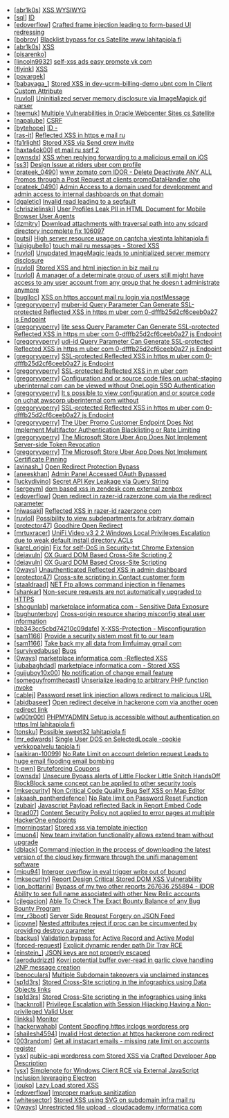 * [[abr1k0s](https://hackerone.com/abr1k0s)] [         XSS                               WYSIWYG](https://hackerone.com/reports/274112)
* [[sql](https://hackerone.com/sql)] [                                          ID           ](https://hackerone.com/reports/270119)
* [[edoverflow](https://hackerone.com/edoverflow)] [Crafted frame injection leading to form-based UI redressing ](https://hackerone.com/reports/291683)
* [[bobrov](https://hackerone.com/bobrov)] [Blacklist bypass for cs Satellite www lahitapiola fi ](https://hackerone.com/reports/198718)
* [[abr1k0s](https://hackerone.com/abr1k0s)] [         XSS                                  ](https://hackerone.com/reports/273960)
* [[pisarenko](https://hackerone.com/pisarenko)] [                                  ](https://hackerone.com/reports/261764)
* [[lincoln9932](https://hackerone.com/lincoln9932)] [self-xss ads easy promote vk com](https://hackerone.com/reports/293581)
* [[flyink](https://hackerone.com/flyink)] [XSS                                           ](https://hackerone.com/reports/292997)
* [[povargek](https://hackerone.com/povargek)] [                                                                             ](https://hackerone.com/reports/207062)
* [[babayaga_](https://hackerone.com/babayaga_)] [Stored XSS in dev-ucrm-billing-demo ubnt com In Client Custom Attribute ](https://hackerone.com/reports/275515)
* [[ruvlol](https://hackerone.com/ruvlol)] [Uninitialized server memory disclosure via ImageMagick gif parser](https://hackerone.com/reports/284155)
* [[teemuk](https://hackerone.com/teemuk)] [Multiple Vulnerabilities in Oracle Webcenter Sites  cs Satellite ](https://hackerone.com/reports/199082)
* [[napalube](https://hackerone.com/napalube)] [CSRF                                            ](https://hackerone.com/reports/232653)
* [[bytehope](https://hackerone.com/bytehope)] [              ID                                               -         ](https://hackerone.com/reports/255510)
* [[ras-it](https://hackerone.com/ras-it)] [Reflected XSS in https  e mail ru ](https://hackerone.com/reports/258317)
* [[fa1rlight](https://hackerone.com/fa1rlight)] [Stored XSS via Send crew invite](https://hackerone.com/reports/272997)
* [[haxta4ok00](https://hackerone.com/haxta4ok00)] [ et mail ru ssrf 2](https://hackerone.com/reports/258237)
* [[pwnsdx](https://hackerone.com/pwnsdx)] [XSS when replying  forwarding to a malicious email on iOS](https://hackerone.com/reports/264177)
* [[ss3](https://hackerone.com/ss3)] [Design Issue at riders uber com profile](https://hackerone.com/reports/298888)
* [[prateek_0490](https://hackerone.com/prateek_0490)] [ www zomato com IDOR - Delete Deactivate ANY ALL Promos through a Post Request at  clients promoDataHandler php ](https://hackerone.com/reports/264754)
* [[prateek_0490](https://hackerone.com/prateek_0490)] [Admin Access to a domain used for development and admin access to internal dashboards on that domain](https://hackerone.com/reports/271407)
* [[dgaletic](https://hackerone.com/dgaletic)] [Invalid read leading to a segfault](https://hackerone.com/reports/295680)
* [[chriszielinski](https://hackerone.com/chriszielinski)] [User Profiles Leak PII in HTML Document for Mobile Browser User Agents](https://hackerone.com/reports/288596)
* [[dzmitry](https://hackerone.com/dzmitry)] [Download attachments with traversal path into any sdcard directory incomplete fix 106097 ](https://hackerone.com/reports/284346)
* [[putsi](https://hackerone.com/putsi)] [High server resource usage on captcha viestinta lahitapiola fi ](https://hackerone.com/reports/280748)
* [[luigigubello](https://hackerone.com/luigigubello)] [touch mail ru messages - Stored XSS](https://hackerone.com/reports/275274)
* [[ruvlol](https://hackerone.com/ruvlol)] [Unupdated ImageMagic leads to uninitialized server memory disclosure ](https://hackerone.com/reports/274594)
* [[ruvlol](https://hackerone.com/ruvlol)] [Stored XSS and html injection in biz mail ru](https://hackerone.com/reports/267783)
* [[ruvlol](https://hackerone.com/ruvlol)] [A manager of a determinate group of users still might have access to any user account from any group that he doesn t administrate anymore ](https://hackerone.com/reports/268228)
* [[buglloc](https://hackerone.com/buglloc)] [XSS on https  account mail ru login via postMessage](https://hackerone.com/reports/269349)
* [[gregoryvperry](https://hackerone.com/gregoryvperry)] [muber-id Query Parameter Can Generate SSL-protected Reflected XSS in https  m uber com 0-dfffb25d2cf6ceeb0a27 js Endpoint](https://hackerone.com/reports/300102)
* [[gregoryvperry](https://hackerone.com/gregoryvperry)] [lite sess Query Parameter Can Generate SSL-protected Reflected XSS in https  m uber com 0-dfffb25d2cf6ceeb0a27 js Endpoint](https://hackerone.com/reports/300101)
* [[gregoryvperry](https://hackerone.com/gregoryvperry)] [udi-id Query Parameter Can Generate SSL-protected Reflected XSS in https  m uber com 0-dfffb25d2cf6ceeb0a27 js Endpoint](https://hackerone.com/reports/300103)
* [[gregoryvperry](https://hackerone.com/gregoryvperry)] [SSL-protected Reflected XSS in https  m uber com 0-dfffb25d2cf6ceeb0a27 js Endpoint](https://hackerone.com/reports/300081)
* [[gregoryvperry](https://hackerone.com/gregoryvperry)] [SSL-protected Reflected XSS in m uber com](https://hackerone.com/reports/296701)
* [[gregoryvperry](https://hackerone.com/gregoryvperry)] [Configuration and or source code files on uchat-staging uberinternal com can be viewed without OneLogin SSO Authentication ](https://hackerone.com/reports/298990)
* [[gregoryvperry](https://hackerone.com/gregoryvperry)] [It s possible to view configuration and or source code on uchat awscorp uberinternal com without ](https://hackerone.com/reports/298862)
* [[gregoryvperry](https://hackerone.com/gregoryvperry)] [SSL-protected Reflected XSS in https  m uber com 0-dfffb25d2cf6ceeb0a27 js Endpoint](https://hackerone.com/reports/300080)
* [[gregoryvperry](https://hackerone.com/gregoryvperry)] [The Uber Promo Customer Endpoint Does Not Implement Multifactor Authentication Blacklisting or Rate Limiting](https://hackerone.com/reports/293359)
* [[gregoryvperry](https://hackerone.com/gregoryvperry)] [The Microsoft Store Uber App Does Not Implement Server-side Token Revocation](https://hackerone.com/reports/293363)
* [[gregoryvperry](https://hackerone.com/gregoryvperry)] [The Microsoft Store Uber App Does Not Implement Certificate Pinning](https://hackerone.com/reports/293358)
* [[avinash_](https://hackerone.com/avinash_)] [Open Redirect Protection Bypass](https://hackerone.com/reports/283460)
* [[aneeskhan](https://hackerone.com/aneeskhan)] [Admin Panel Accessed OAuth Bypassed  ](https://hackerone.com/reports/294911)
* [[luckydivino](https://hackerone.com/luckydivino)] [Secret API Key Leakage via Query String](https://hackerone.com/reports/276041)
* [[sergeym](https://hackerone.com/sergeym)] [dom based xss in  zendesk com external zenbox ](https://hackerone.com/reports/227298)
* [[edoverflow](https://hackerone.com/edoverflow)] [Open redirect in razer-id razerzone com via the redirect parameter ](https://hackerone.com/reports/266355)
* [[niwasaki](https://hackerone.com/niwasaki)] [Reflected XSS in razer-id razerzone com](https://hackerone.com/reports/270407)
* [[ruvlol](https://hackerone.com/ruvlol)] [Possibility to view subdepartments for arbitrary domain](https://hackerone.com/reports/287378)
* [[protector47](https://hackerone.com/protector47)] [Goodhire Open Redirect](https://hackerone.com/reports/277078)
* [[mrtuxracer](https://hackerone.com/mrtuxracer)] [UniFi Video v3 2 2 Windows Local Privileges Escalation due to weak default install directory ACLs](https://hackerone.com/reports/140793)
* [[karel_origin](https://hackerone.com/karel_origin)] [Fix for self-DoS in Security-txt Chrome Extension ](https://hackerone.com/reports/299460)
* [[dejavuln](https://hackerone.com/dejavuln)] [OX Guard DOM Based Cross-Site Scripting  2 ](https://hackerone.com/reports/164821)
* [[dejavuln](https://hackerone.com/dejavuln)] [OX Guard DOM Based Cross-Site Scripting](https://hackerone.com/reports/158853)
* [[0ways](https://hackerone.com/0ways)] [Unauthenticated Reflected XSS in admin dashboard](https://hackerone.com/reports/297434)
* [[protector47](https://hackerone.com/protector47)] [Cross-site scripting in Contact customer form](https://hackerone.com/reports/294505)
* [[staaldraad](https://hackerone.com/staaldraad)] [NET Ftp allows command injection in filenames](https://hackerone.com/reports/294462)
* [[shankar](https://hackerone.com/shankar)] [Non-secure requests are not automatically upgraded to HTTPS](https://hackerone.com/reports/164419)
* [[shogunlab](https://hackerone.com/shogunlab)] [ marketplace informatica com - Sensitive Data Exposure ](https://hackerone.com/reports/270695)
* [[bughunterboy](https://hackerone.com/bughunterboy)] [Cross-origin resource sharing misconfig  steal user information ](https://hackerone.com/reports/235200)
* [[bb343cc5cbd74210c09dafe](https://hackerone.com/bb343cc5cbd74210c09dafe)] [X-XSS-Protection - Misconfiguration](https://hackerone.com/reports/289846)
* [[sam1166](https://hackerone.com/sam1166)] [Provide a security sistem most fit to our team](https://hackerone.com/reports/281850)
* [[sam1166](https://hackerone.com/sam1166)] [Take back my all data from limfuimay gmail com](https://hackerone.com/reports/282588)
* [[survivedabuse](https://hackerone.com/survivedabuse)] [Bugs](https://hackerone.com/reports/281942)
* [[0ways](https://hackerone.com/0ways)] [ marketplace informatica com -Reflected XSS ](https://hackerone.com/reports/266801)
* [[jubabaghdad](https://hackerone.com/jubabaghdad)] [ marketplace informatica com - Stored XSS](https://hackerone.com/reports/277259)
* [[gujjuboy10x00](https://hackerone.com/gujjuboy10x00)] [No notification of change email feature](https://hackerone.com/reports/265930)
* [[someguyfromthepast](https://hackerone.com/someguyfromthepast)] [Unserialize leading to arbitrary PHP function invoke](https://hackerone.com/reports/210741)
* [[cablej](https://hackerone.com/cablej)] [Password reset link injection allows redirect to malicious URL](https://hackerone.com/reports/281575)
* [[abidbaseer](https://hackerone.com/abidbaseer)] [Open redirect deceive in hackerone com via another open redirect link ](https://hackerone.com/reports/296706)
* [[w00tr00t](https://hackerone.com/w00tr00t)] [PHPMYADMIN Setup is accessible without authentication on https  lml lahitapiola fi ](https://hackerone.com/reports/297339)
* [[tonsku](https://hackerone.com/tonsku)] [Possible sweet32 lahitapiola fi](https://hackerone.com/reports/232463)
* [[mr_edwards](https://hackerone.com/mr_edwards)] [Single User DOS on SelectedLocale -cookie verkkopalvelu tapiola fi ](https://hackerone.com/reports/212508)
* [[saikiran-10099](https://hackerone.com/saikiran-10099)] [No Rate Limit on account deletion request Leads to huge email flooding email bombing ](https://hackerone.com/reports/280534)
* [[t-pwn](https://hackerone.com/t-pwn)] [Bruteforcing Coupons](https://hackerone.com/reports/288846)
* [[pwnsdx](https://hackerone.com/pwnsdx)] [Unsecure Bypass alerts of Little Flocker  Little Snitch  HandsOff  BlockBlock same concept can be applied to other security tools ](https://hackerone.com/reports/265232)
* [[mksecurity](https://hackerone.com/mksecurity)] [Non Critical Code Quality Bug  Self XSS on Map Editor](https://hackerone.com/reports/280865)
* [[akaash_pantherdefence](https://hackerone.com/akaash_pantherdefence)] [No Rate limit on Password Reset Function](https://hackerone.com/reports/280389)
* [[zubair](https://hackerone.com/zubair)] [Javascript Payload reflected Back in Report Embed Code](https://hackerone.com/reports/284082)
* [[brad07](https://hackerone.com/brad07)] [Content Security Policy not applied to error pages at multiple HackerOne endpoints](https://hackerone.com/reports/250729)
* [[morningstar](https://hackerone.com/morningstar)] [Stored xss via template injection](https://hackerone.com/reports/250837)
* [[muon4](https://hackerone.com/muon4)] [New team invitation functionality allows extend team without upgrade](https://hackerone.com/reports/295900)
* [[dblack](https://hackerone.com/dblack)] [Command injection in the process of downloading the latest version of the cloud key firmware through the unifi management software ](https://hackerone.com/reports/183458)
* [[mipu94](https://hackerone.com/mipu94)] [Interger overflow in eval trigger write out of bound](https://hackerone.com/reports/272097)
* [[mksecurity](https://hackerone.com/mksecurity)] [Report Design Critical Stored DOM XSS Vulnerability ](https://hackerone.com/reports/282909)
* [[jon_bottarini](https://hackerone.com/jon_bottarini)] [Bypass of my two other reports 267636  255894 - IDOR Ability to see full name associated with other New Relic accounts](https://hackerone.com/reports/271861)
* [[cjlegacion](https://hackerone.com/cjlegacion)] [Able To Check The Exact Bounty Balance of any Bug Bounty Program](https://hackerone.com/reports/293593)
* [[mr_r3boot](https://hackerone.com/mr_r3boot)] [Server Side Request Forgery on JSON Feed](https://hackerone.com/reports/280511)
* [[jcoyne](https://hackerone.com/jcoyne)] [Nested attributes reject if proc can be circumvented by providing  destroy parameter](https://hackerone.com/reports/90457)
* [[backus](https://hackerone.com/backus)] [Validation bypass for Active Record and Active Model](https://hackerone.com/reports/108723)
* [[forced-request](https://hackerone.com/forced-request)] [Explicit dynamic render path Dir Trav  RCE](https://hackerone.com/reports/46019)
* [[einstein_](https://hackerone.com/einstein_)] [JSON keys are not properly escaped](https://hackerone.com/reports/47280)
* [[aerodudrizzt](https://hackerone.com/aerodudrizzt)] [Kovri potential buffer over-read in garlic clove handling  I2NP message creation](https://hackerone.com/reports/291489)
* [[benoculars](https://hackerone.com/benoculars)] [Multiple Subdomain takeovers via unclaimed instances](https://hackerone.com/reports/276269)
* [[sp1d3rs](https://hackerone.com/sp1d3rs)] [Stored Cross-Site scripting in the infographics using Data Objects links](https://hackerone.com/reports/280503)
* [[sp1d3rs](https://hackerone.com/sp1d3rs)] [Stored Cross-Site scripting in the infographics using links](https://hackerone.com/reports/280495)
* [[hacknroll](https://hackerone.com/hacknroll)] [Privilege Escalation with Session Hijacking Having a Non-privileged Valid User](https://hackerone.com/reports/242407)
* [[linkks](https://hackerone.com/linkks)] [Monitor](https://hackerone.com/reports/265786)
* [[hackerwahab](https://hackerone.com/hackerwahab)] [Content Spoofing  https  irclogs wordpress org ](https://hackerone.com/reports/278151)
* [[shailesh4594](https://hackerone.com/shailesh4594)] [Invalid Host detection at https  hackerone com redirect](https://hackerone.com/reports/278095)
* [[003random](https://hackerone.com/003random)] [Get all instacart emails - missing rate limit on accounts register](https://hackerone.com/reports/275186)
* [[ysx](https://hackerone.com/ysx)] [ public-api wordpress com Stored XSS via Crafted Developer App Description](https://hackerone.com/reports/293743)
* [[ysx](https://hackerone.com/ysx)] [ Simplenote for Windows Client RCE via External JavaScript Inclusion leveraging Electron](https://hackerone.com/reports/291539)
* [[jouko](https://hackerone.com/jouko)] [Lazy Load stored XSS](https://hackerone.com/reports/152416)
* [[edoverflow](https://hackerone.com/edoverflow)] [Improper markup sanitization ](https://hackerone.com/reports/289823)
* [[whitesector](https://hackerone.com/whitesector)] [Stored XSS using SVG on subdomain infra mail ru](https://hackerone.com/reports/275668)
* [[0ways](https://hackerone.com/0ways)] [Unrestricted file upload - cloudacademy informatica com](https://hackerone.com/reports/253202)
